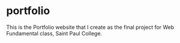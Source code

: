 # portfolio
This is the Portfolio website that I create as the final project for Web Fundamental class, Saint Paul College. 
